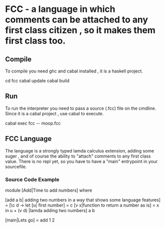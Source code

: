 # FCC - a language in which comments can be attached to any first class citizen , so it makes them first class too.

## Compile

To compile you need ghc and cabal installed , it is a haskell project.

  cd fcc
  cabal update
  cabal build

## Run

To run the interpreter you need to pass a source (.fcc) file on the cmdline.
Since it is a cabal project , use cabal to execute.

  cabal exec fcc -- moop.fcc

## FCC Language

The language is a strongly typed lamda calculus extension, adding some suger , and of course the
ability to "attach" comments to any first class value. There is no repl yet, so you have to have
a "main" entrypoint in your sourcefile.

### Source Code Example

  module [Add|Time to add numbers] where
  

  [add a b| adding two numbers in a way that shows some language features] = 
      [\c d -> let [u| first number] =  c
                   [v x|function to return a number as is] = x
               in u + (v d)
      |lamda adding two numbers] a b

  [main|Lets go] = add 1 2




